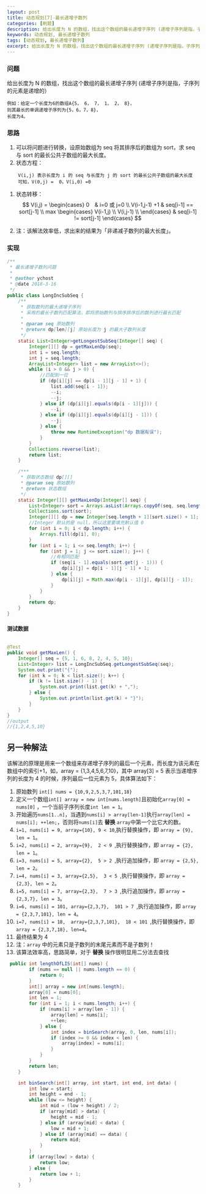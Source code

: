 ```yaml
---
layout: post
title: 动态规划[7]-最长递增子数列
categories: [刷题]
description: 给出长度为 N 的数组，找出这个数组的最长递增子序列 (递增子序列是指，子序列的元素是递增的）  
keywords: 动态规划, 最长递增子数列
tags: [动态规划, 最长递增子数列]
excerpt: 给出长度为 N 的数组，找出这个数组的最长递增子序列 (递增子序列是指，子序列的元素是递增的）  
---
```


### 问题
给出长度为 N 的数组，找出这个数组的最长递增子序列 (递增子序列是指，子序列的元素是递增的）  

```
例如：给定一个长度为6的数组A{5， 6， 7， 1， 2， 8}，
则其最长的单调递增子序列为{5，6，7，8}，
长度为4。
```

### 思路
1. 可以将问题进行转换，设原始数组为 seq 将其排序后的数组为 sort，求 seq 与 sort 的最长公共子数组的最大长度。
1. 状态方程：
```
    V(i,j) 表示长度为 i 的 seq 与长度为 j 的 sort 的最长公共子数组的最大长度
    可知，V(0,j) =  0，V(i,0) =0
```
1. 状态转移：
$$
V(i,j) = \begin{cases}
0　& i=0 或 j=0  \\
V(i-1,j-1) +1 & seq[i-1] == sort[j-1] \\
 max \begin{cases}
  V(i-1,j)  \\
    V(i,j-1)  \\
\end{cases}
&  seq[i-1] != sort[j-1]
\end{cases}
$$

1. 注：该解法效率低，求出来的结果为「非递减子数列的最大长度」。

### 实现

```java
/**
 * 最长递增子数列问题
 *
 * @author ychost
 * @date 2018-3-16
 */
public class LongIncSubSeq {
    /**
     * 获取数列的最大递增子序列
     * 采用的最长子数列匹配算法，即将原始数列与排序排序后的数列进行最长匹配
     *
     * @param seq 原始数列
     * @return dp[len][j] 原始长度为 j 的最大子数列长度
     */
    static List<Integer>getLongestSubSeq(Integer[] seq) {
        Integer[][] dp = getMaxLenDp(seq);
        int i = seq.length;
        int j = seq.length;
        ArrayList<Integer> list = new ArrayList<>();
        while (i > 0 && j > 0) {
            //匹配到一位
            if (dp[i][j] == dp[i - 1][j - 1] + 1) {
                list.add(seq[i - 1]);
                --i;
                --j;
            } else if (dp[i][j].equals(dp[i - 1][j])) {
                --i;
            } else if (dp[i][j].equals(dp[i][j - 1])) {
                --j;
            } else {
                throw new RuntimeException("dp 数据有误");
            }
        }
        Collections.reverse(list);
        return list;
    }

    /***
     * 获取状态数组 dp[][]
     * @param seq 原始数列
     * @return 状态数组
     */
    static Integer[][] getMaxLenDp(Integer[] seq) {
        List<Integer> sort = Arrays.asList(Arrays.copyOf(seq, seq.length));
        Collections.sort(sort);
        Integer[][] dp = new Integer[seq.length + 1][sort.size() + 1];
        //Integer 默认的是 null，所以这里要填充默认值 0
        for (int i = 0; i < dp.length; i++) {
            Arrays.fill(dp[i], 0);
        }
        for (int i = 1; i <= seq.length; i++) {
            for (int j = 1; j <= sort.size(); j++) {
                //有相同匹配
                if (seq[i - 1].equals(sort.get(j - 1))) {
                    dp[i][j] = dp[i - 1][j - 1] + 1;
                } else {
                    dp[i][j] = Math.max(dp[i - 1][j], dp[i][j - 1]);
                }
            }
        }
        return dp;
    }
}
```

#### 测试数据
```java

@Test
public void getMaxLen() {
    Integer[] seq = {5, 1, 6, 8, 2, 4, 5, 10};
    List<Integer> list = LongIncSubSeq.getLongestSubSeq(seq);
    System.out.print("{");
    for (int k = 0; k < list.size(); k++) {
        if (k != list.size() - 1) {
            System.out.print(list.get(k) + ",");
        } else {
            System.out.println(list.get(k) + "}");
        }
    }
}
//output
//{1,2,4,5,10}
```

## 另一种解法
该解法的原理是用来一个数组来存递增子序列的最后一个元素，而长度为该元素在数组中的索引+1，如，array = {1,3,4,5,6,7,10}，其中 array[3] = 5 表示当递增序列的长度为 4 的时候，序列最后一位元素为 5，具体算法如下：
1. 原始数列 ```int[] nums = {10,9,2,5,3,7,101,18}```
1. 定义一个数组```int[] array = new int[nums.length]```且初始化```array[0] = nums[0]``` ，一个当前子序列长度```int len = 1```。
1. 开始遍历```nums[1..n]```，当遇到```nums[i] > array[len-1]```执行```array[len] = nums[i]; ++len;```，否则将```nums[i]```去 __替换__ ```array```中第一个比它大的数。
1. ```i=1, nums[i] = 9, array={10}, 9 < 10```,执行替换操作，即 ```array = {9}, len = 1```。
1. ```i=2, nums[i] = 2, array={9},  2 < 9 ```,执行替换操作，即 ```array = {2}, len = 1```。
1. ```i=3, nums[i] = 5, array={2},  5 > 2 ```,执行追加操作，即 ```array = {2,5}, len = 2```。
1. ```i=4, nums[i] = 3, array={2,5},  3 < 5 ```,执行替换操作，即 ```array = {2,3}, len = 2```。
1. ```i=5, nums[i] = 7, array={2,3},  7 > 3 ```,执行追加操作，即 ```array = {2,3,7}, len = 3```。
1. ```i=6, nums[i] = 101, array={2,3,7},  101 > 7 ```,执行追加操作，即 ```array = {2,3,7,101}, len = 4```。
1. ```i=7, nums[i] = 18,  array={2,3,7,101},  18 < 101 ```,执行替换操作，即 ```array = {2,3,7,18}, len=4```。
1. 最终结果为 4 
1. 注：```array``` 中的元素只是子数列的末尾元素而不是子数列！ 
1. 该算法效率高，思路简单，对于 __替换__ 操作很明显用二分法去查找

```java
 public int lengthOfLIS(int[] nums) {
        if (nums == null || nums.length == 0) {
            return 0;
        }
        int[] array = new int[nums.length];
        array[0] = nums[0];
        int len = 1;
        for (int i = 1; i < nums.length; i++) {
            if (nums[i] > array[len - 1]) {
                array[len] = nums[i];
                ++len;
            } else {
                int index = binSearch(array, 0, len, nums[i]);
                if (index >= 0 && index < len) {
                    array[index] = nums[i];
                }
            }
        }
        return len;
    }

    int binSearch(int[] array, int start, int end, int data) {
        int low = start;
        int height = end - 1;
        while (low <= height) {
            int mid = (low + height) / 2;
            if (array[mid] > data) {
                height = mid - 1;
            } else if (array[mid] < data) {
                low = mid + 1;
            } else if (array[mid] == data) {
                return mid;
            }
        }
        if (array[low] > data) {
            return low;
        } else {
            return low + 1;
        }
    }
```